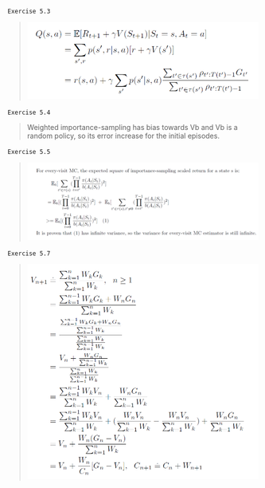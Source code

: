 `Exercise 5.3`
> ![](figures/exercise_5-3.png "Exercise 5.3")

`Exercise 5.4`
> Weighted importance-sampling has bias towards Vb and Vb is a random policy, so its error increase for the initial episodes.

`Exercise 5.5`
> ![](figures/exercise_5-5.png "Exercise 5.5")

`Exercise 5.7`
> ![](figures/exercise_5-7.png "Exercise 5.7")
